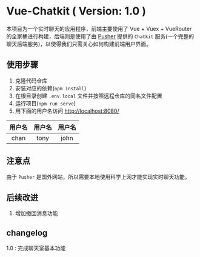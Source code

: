 # Vue-Chatkit ( Version: 1.0 )
本项目为一个实时聊天的应用程序，前端主要使用了 Vue + Vuex + VueRouter 的全家桶进行构建，后端则是使用了由 [Pusher](https://dash.pusher.com/) 提供的 `Chatkit` 服务(一个完整的聊天后端服务)，以使得我们只需关心如何构建前端用户界面。


## 使用步骤
1. 克隆代码仓库
2. 安装对应的依赖(`npm install`)
3. 在根目录创建 `.env.local` 文件并按照远程仓库的同名文件配置
4. 运行项目(`npm run serve`)
5. 用下面的用户名访问 <http://localhost:8080/>

|   用户名   |   用户名   |   用户名   |
| :-------: |  :-------: | :------:  |
|    chan   |    tony    |   john    |

## 注意点
由于 `Pusher` 是国外网站，所以需要本地使用科学上网才能实现实时聊天功能。

## 后续改进
1. 增加撤回消息功能

## changelog
1.0 : 完成聊天室基本功能 